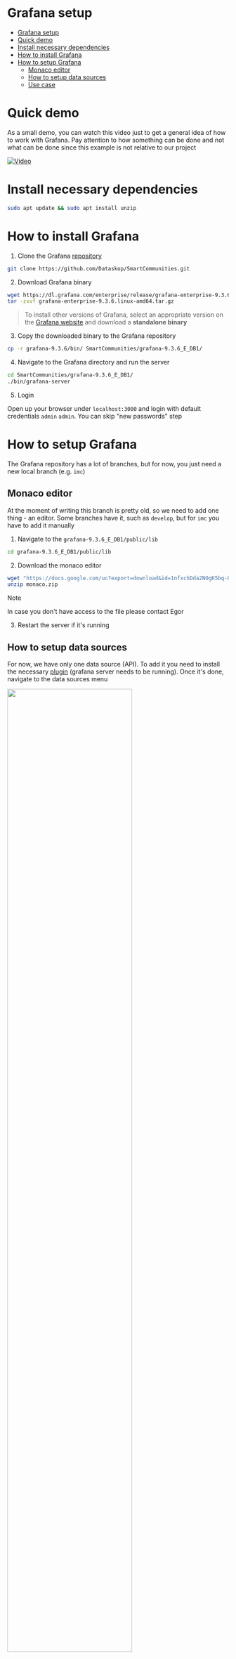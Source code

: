 # Grafana setup

- [Grafana setup](#grafana-setup)
- [Quick demo](#quick-demo)
- [Install necessary dependencies](#install-necessary-dependencies)
- [How to install Grafana](#how-to-install-grafana)
- [How to setup Grafana](#how-to-setup-grafana)
  - [Monaco editor](#monaco-editor)
  - [How to setup data sources](#how-to-setup-data-sources)
  - [Use case](#use-case)

# Quick demo
As a small demo, you can watch this video just to get a general idea of how to work with Grafana. Pay attention to how something can be done and not what can be done since this example is not relative to our project

[![Video](https://img.youtube.com/vi/EGgtJUjky8w/maxresdefault.jpg)](https://youtu.be/EGgtJUjky8w?si=3BD6cH5Q5Xp9S7DH&t=175)


# Install necessary dependencies
```bash
sudo apt update && sudo apt install unzip
```

# How to install Grafana

1. Clone the Grafana [repository](https://github.com/Dataskop/SmartCommunities)

```bash
git clone https://github.com/Dataskop/SmartCommunities.git
```

2. Download Grafana binary

```bash
wget https://dl.grafana.com/enterprise/release/grafana-enterprise-9.3.6.linux-amd64.tar.gz
tar -zxvf grafana-enterprise-9.3.6.linux-amd64.tar.gz
```

> To install other versions of Grafana, select an appropriate version on the [Grafana website](https://grafana.com/grafana/download) and download a **standalone binary**

3. Copy the downloaded binary to the Grafana repository

```bash
cp -r grafana-9.3.6/bin/ SmartCommunities/grafana-9.3.6_E_DB1/
```

4. Navigate to the Grafana directory and run the server

```bash
cd SmartCommunities/grafana-9.3.6_E_DB1/
./bin/grafana-server
```

5. Login

  Open up your browser under `localhost:3000` and login with default credentials `admin` `admin`. You can skip "new passwords" step

# How to setup Grafana 
The Grafana repository has a lot of branches, but for now, you just need a new local branch (e.g. `imc`)

## Monaco editor
At the moment of writing this branch is pretty old, so we need to add one thing - an editor. Some branches have it, such as `develop`, but for `imc` you have to add it manually

 1. Navigate to the `grafana-9.3.6_E_DB1/public/lib`
 ```bash
 cd grafana-9.3.6_E_DB1/public/lib
 ``` 
 2. Download the monaco editor
 ```bash
 wget "https://docs.google.com/uc?export=download&id=1nfxchDda2NOgK5bq-O9oWgE3hb1SbOBX" -O monaco.zip
 unzip monaco.zip
 ```
 > [!NOTE]
 > In case you don't have access to the file please contact Egor
 
 3. Restart the server if it's running

## How to setup data sources

For now, we have only one data source (API). To add it you need to install the necessary [plugin](http://localhost:3000/plugins/marcusolsson-json-datasource) (grafana server needs to be running). Once it's done, navigate to the data sources menu

<img src="https://github.com/bobokrut/Sag-Onboarding/assets/45918782/77c768cb-f05b-41e4-bf38-1e96055f87f9" width=75% height=75%>

Click the `Add data source` button and select `JSON API` data source

<img src="https://github.com/bobokrut/Sag-Onboarding/assets/45918782/86edfebe-1999-4dc8-9f62-ad90abe9fc29" width=75% height=75%>

Choose a name, specify `https://data.iiss.at/dataskop/fiwarenosec/v2/entities` as a url, and leave everything else default. You can test if everything works fine by clicking `Explore`, selecting the needed data source and specifying some query (e.g. `$.0`). You should get a json response

<img src="https://github.com/bobokrut/Sag-Onboarding/assets/45918782/a620d580-b867-4a62-80c3-1bec949e55d6" width=75% height=75%>

This plugin uses a `JSONPaht` as a selector. See [docs](https://goessner.net/articles/JsonPath/)

## Use case

To demonstrate our use case I created a dashboard that can be imported to the Grafana. To import it, go to [http://localhost:3000/dashboard/import](http://localhost:3000/dashboard/import) and paste the json. This json is an example of a [compilation target](https://github.com/bobokrut/Sag-Onboarding/blob/main/onboarding-exe.md#grafana-as-a-target) 

<details>
  <summary>Dashboard file</summary>
  
  ```json
{
  "annotations": {
    "list": [
      {
        "builtIn": 1,
        "datasource": {
          "type": "grafana",
          "uid": "-- Grafana --"
        },
        "enable": true,
        "hide": true,
        "iconColor": "rgba(0, 211, 255, 1)",
        "name": "Annotations & Alerts",
        "target": {
          "limit": 100,
          "matchAny": false,
          "tags": [],
          "type": "dashboard"
        },
        "type": "dashboard"
      }
    ]
  },
  "description": "Just a sample dashboard to try things out",
  "editable": true,
  "fiscalYearStartMonth": 0,
  "graphTooltip": 0,
  "id": 2,
  "links": [],
  "liveNow": false,
  "panels": [
    {
      "datasource": {
        "type": "marcusolsson-json-datasource",
        "uid": "qAa5U2kIk"
      },
      "fieldConfig": {
        "defaults": {
          "color": {
            "mode": "thresholds"
          },
          "custom": {
            "hideFrom": {
              "legend": false,
              "tooltip": false,
              "viz": false
            }
          },
          "mappings": [],
          "thresholds": {
            "mode": "absolute",
            "steps": [
              {
                "color": "green",
                "value": null
              }
            ]
          }
        },
        "overrides": []
      },
      "gridPos": {
        "h": 10,
        "w": 24,
        "x": 0,
        "y": 0
      },
      "id": 4,
      "options": {
        "basemap": {
          "config": {
            "showLabels": true,
            "theme": "auto"
          },
          "name": "Layer 0",
          "opacity": 1,
          "type": "carto"
        },
        "controls": {
          "mouseWheelZoom": true,
          "showAttribution": true,
          "showDebug": false,
          "showMeasure": false,
          "showScale": false,
          "showZoom": true
        },
        "layers": [
          {
            "config": {
              "showLegend": true,
              "style": {
                "color": {
                  "fixed": "yellow"
                },
                "opacity": 0.5,
                "rotation": {
                  "fixed": 0,
                  "max": 360,
                  "min": -360,
                  "mode": "mod"
                },
                "size": {
                  "fixed": 5,
                  "max": 3,
                  "min": 2
                },
                "symbol": {
                  "fixed": "img/icons/marker/circle.svg",
                  "mode": "fixed"
                },
                "text": {
                  "field": "name",
                  "fixed": "",
                  "mode": "fixed"
                },
                "textConfig": {
                  "fontSize": 12,
                  "offsetX": 0,
                  "offsetY": 0,
                  "textAlign": "left",
                  "textBaseline": "bottom"
                }
              }
            },
            "filterData": {
              "id": "byRefId",
              "options": "A"
            },
            "location": {
              "mode": "auto"
            },
            "name": "POI",
            "tooltip": true,
            "type": "markers"
          }
        ],
        "tooltip": {
          "mode": "details"
        },
        "view": {
          "allLayers": true,
          "id": "coords",
          "lastOnly": false,
          "lat": 41.38278,
          "layer": "Layer 1",
          "lon": 2.17694,
          "padding": 10,
          "zoom": 11
        }
      },
      "pluginVersion": "9.3.6",
      "targets": [
        {
          "cacheDurationSeconds": 300,
          "datasource": {
            "type": "marcusolsson-json-datasource",
            "uid": "qAa5U2kIk"
          },
          "fields": [
            {
              "jsonPath": "$[*].address.value.addressRegion",
              "name": "region"
            },
            {
              "jsonPath": "$[*].address.value.addressCountry",
              "language": "jsonpath",
              "name": "country"
            },
            {
              "jsonPath": "$[*].name.value",
              "language": "jsonpath",
              "name": "name"
            },
            {
              "jsonPath": "$[*].location.value.coordinates[1]",
              "language": "jsonpath",
              "name": "lat"
            },
            {
              "jsonPath": "$[*].location.value.coordinates[0]",
              "language": "jsonpath",
              "name": "lon"
            },
            {
              "jsonPath": "$[*].description.value",
              "language": "jsonpath",
              "name": "description"
            }
          ],
          "method": "GET",
          "params": [
            [
              "type",
              "PointOfInterest"
            ]
          ],
          "queryParams": "",
          "refId": "A",
          "urlPath": ""
        }
      ],
      "title": "Test map",
      "transformations": [
        {
          "id": "calculateField",
          "options": {
            "alias": "address",
            "mode": "reduceRow",
            "reduce": {
              "include": [
                "region",
                "country"
              ],
              "reducer": "allValues"
            }
          }
        },
        {
          "id": "organize",
          "options": {
            "excludeByName": {
              "country": true,
              "region": true
            },
            "indexByName": {
              "address": 1,
              "country": 6,
              "description": 2,
              "lat": 3,
              "lon": 4,
              "name": 0,
              "region": 5
            },
            "renameByName": {}
          }
        }
      ],
      "transparent": true,
      "type": "geomap"
    }
  ],
  "schemaVersion": 37,
  "style": "dark",
  "tags": [],
  "templating": {
    "list": []
  },
  "time": {
    "from": "now-6h",
    "to": "now"
  },
  "timepicker": {},
  "timezone": "",
  "title": "IMC",
  "uid": "BcN3KjAVx",
  "version": 3,
  "weekStart": ""
}
  ```
</details>

After it's done, you should see this

<img src="https://github.com/bobokrut/Sag-Onboarding/assets/45918782/0c574d16-f7af-45af-88b7-737e7df12142" width=75% height=75%>

To further explore it, press `e` on your keyboard or select `edit` in the dropdown menu (`Test map` above the map). This visualisation should be understandable but in case of difficulties please contact Egor
